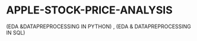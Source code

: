 # APPLE-STOCK-PRICE-ANALYSIS
(EDA &amp;DATAPREPROCESSING IN PYTHON) , (EDA  &amp; DATAPREPROCESSING IN SQL)

